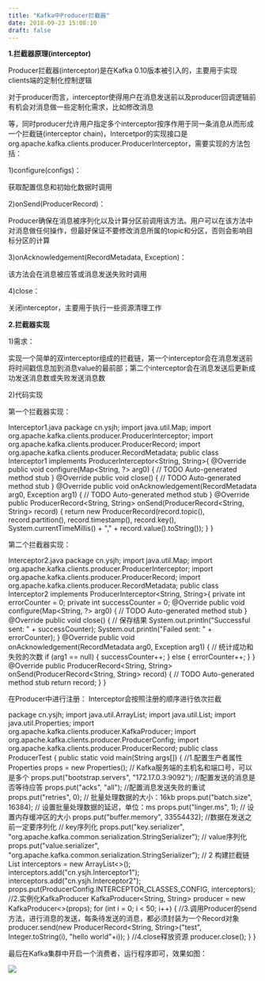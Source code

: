 ```yaml
---
title: "Kafka中Producer拦截器"
date: 2018-09-23 15:08:10
draft: false
---
```

**1.拦截器原理(interceptor)**

Producer拦截器(interceptor)是在Kafka 0.10版本被引入的，主要用于实现clients端的定制化控制逻辑

对于producer而言，interceptor使得用户在消息发送前以及producer回调逻辑前有机会对消息做一些定制化需求，比如修改消息

等，同时producer允许用户指定多个interceptor按序作用于同一条消息从而形成一个拦截链(interceptor chain)，Intercetpor的实现接口是org.apache.kafka.clients.producer.ProducerInterceptor，需要实现的方法包括：

1)configure(configs)：

获取配置信息和初始化数据时调用

2)onSend(ProducerRecord)：

Producer确保在消息被序列化以及计算分区前调用该方法。用户可以在该方法中对消息做任何操作，但最好保证不要修改消息所属的topic和分区，否则会影响目标分区的计算

3)onAcknowledgement(RecordMetadata, Exception)：

该方法会在消息被应答或消息发送失败时调用

4)close：

关闭interceptor，主要用于执行一些资源清理工作

**2.拦截器实现**

1)需求：

实现一个简单的双interceptor组成的拦截链，第一个interceptor会在消息发送前将时间戳信息加到消息value的最前部；第二个interceptor会在消息发送后更新成功发送消息数或失败发送消息数

2)代码实现

第一个拦截器实现：

Interceptor1.java
package cn.ysjh; import java.util.Map; import org.apache.kafka.clients.producer.ProducerInterceptor; import org.apache.kafka.clients.producer.ProducerRecord; import org.apache.kafka.clients.producer.RecordMetadata; public class Interceptor1 implements ProducerInterceptor<String, String>{ @Override public void configure(Map<String, ?> arg0) { // TODO Auto-generated method stub } @Override public void close() { // TODO Auto-generated method stub } @Override public void onAcknowledgement(RecordMetadata arg0, Exception arg1) { // TODO Auto-generated method stub } @Override public ProducerRecord<String, String> onSend(ProducerRecord<String, String> record) { return new ProducerRecord(record.topic(), record.partition(), record.timestamp(), record.key(), System.currentTimeMillis() + "," + record.value().toString()); } }

第二个拦截器实现：

Interceptor2.java
package cn.ysjh; import java.util.Map; import org.apache.kafka.clients.producer.ProducerInterceptor; import org.apache.kafka.clients.producer.ProducerRecord; import org.apache.kafka.clients.producer.RecordMetadata; public class Interceptor2 implements ProducerInterceptor<String, String>{ private int errorCounter = 0; private int successCounter = 0; @Override public void configure(Map<String, ?> arg0) { // TODO Auto-generated method stub } @Override public void close() { // 保存结果 System.out.println("Successful sent: " + successCounter); System.out.println("Failed sent: " + errorCounter); } @Override public void onAcknowledgement(RecordMetadata arg0, Exception arg1) { // 统计成功和失败的次数 if (arg1 == null) { successCounter++; } else { errorCounter++; } } @Override public ProducerRecord<String, String> onSend(ProducerRecord<String, String> record) { // TODO Auto-generated method stub return record; } }

在Producer中进行注册： Interceptor会按照注册的顺序进行依次拦截

package cn.ysjh; import java.util.ArrayList; import java.util.List; import java.util.Properties; import org.apache.kafka.clients.producer.KafkaProducer; import org.apache.kafka.clients.producer.ProducerConfig; import org.apache.kafka.clients.producer.ProducerRecord; public class ProducerTest { public static void main(String args[]) { //1.配置生产者属性 Properties props = new Properties(); // Kafka服务端的主机名和端口号，可以是多个 props.put("bootstrap.servers", "172.17.0.3:9092"); //配置发送的消息是否等待应答 props.put("acks", "all"); //配置消息发送失败的重试 props.put("retries", 0); // 批量处理数据的大小：16kb props.put("batch.size", 16384); // 设置批量处理数据的延迟，单位：ms props.put("linger.ms", 1); // 设置内存缓冲区的大小 props.put("buffer.memory", 33554432); //数据在发送之前一定要序列化 // key序列化 props.put("key.serializer", "org.apache.kafka.common.serialization.StringSerializer"); // value序列化 props.put("value.serializer", "org.apache.kafka.common.serialization.StringSerializer"); // 2 构建拦截链 List<String> interceptors = new ArrayList<>(); interceptors.add("cn.ysjh.Interceptor1"); interceptors.add("cn.ysjh.Interceptor2"); props.put(ProducerConfig.INTERCEPTOR_CLASSES_CONFIG, interceptors); //2.实例化KafkaProducer KafkaProducer<String, String> producer = new KafkaProducer<>(props); for (int i = 0; i < 50; i++) { //3.调用Producer的send方法，进行消息的发送，每条待发送的消息，都必须封装为一个Record对象 producer.send(new ProducerRecord<String, String>("test", Integer.toString(i), "hello world"+i)); } //4.close释放资源 producer.close(); } }

最后在Kafka集群中开启一个消费者，运行程序即可，效果如图：

![](https://img-blog.csdn.net/20180923150759601?watermark/2/text/aHR0cHM6Ly9ibG9nLmNzZG4ubmV0L3lzXzIzMDAxNA==/font/5a6L5L2T/fontsize/400/fill/I0JBQkFCMA==/dissolve/70)